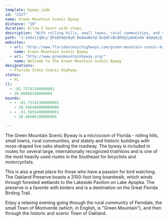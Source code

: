 ```yaml
---
template: byway.jade
id: "2327"
name: Green Mountain Scenic Byway
distance: "10"
duration: Allow 5 hours with stops.
description: "With rolling hills, small towns, rural communities, and stately and historic buildings with moss-draped live oaks shading the roadway, the Green Mountain Scenic Byway is a must for motorcyclists, bicyclists, birders, or Sunday drivers wanting to take a five-hour trip along scenic central Florida."
path: "{~}mDzi{qNLy`@Fe@Vm@vByB`BeAdaBol@`Bs@dCcBLBRS@]pAmExOm`Ab@qAj@_At@y@fEaDx@kAx@aBl@wCvGma@h@{AfAeBxAwAx@a@hA_@tAWz[iCbDDjQfBrCQvFsA|BM`BLhBj@pAx@rUpQjB~@bB^bCPfAEzJeAlAAlYrCbCB|CUdBc@lDuAxByAlBeCjCcHtPuWVmAhAuJLi@bWqt@`@aB\\_CEsMPcCr@qD|CsI`AcEn@cF?}HRy@XWdyAVzBR~HpAhHxApB`A`d@dc@zAr@jEXdBf@hAr@xDvDtD`Ep@xAHjAHfHRhBj@vAtCfDnA~@nA\\jALtAEtAY`NsHdAy@hQ{TnAuBpAaEfGuT`AaBh@o@zl@o^jBcCl@mAxD{KfBkRTeMqA_R@yAVeCf@eBbAsB~F{Hx@}@|CaCdBoBjAiBx@uBNaAAqAmAeD[aB?sCVkC}O_VwGmKmDoGg@_BYeBOyC?sBx@{MWgDUy@{@yB{AmBaBgAwEsBw@u@YoACaPc@gCImDGw\\FaInAyEJ{@M_g@Hc^GoJBqUQ_BiAgDmAcBeA{@gCgAeJeBoCkBkCaDgEiKmDqK{C{GsBiFoCaLkCcLa@}DHS?u@Y}A_@g@YcB}BqV"
websites: 
  - url: "http://www.floridascenichighways.com/green-mountain-scenic-byway/"
    name: Green Mountain Scenic Byway
  - url: "http://www.greenmountainbyway.org/"
    name: Welcome to the Green Mountain Scenic Byway
designations: 
  - Florida State Scenic Highway
states: 
  - FL
ll: 
  - -81.73741100000001
  - 28.66686100000004
bounds: 
  - - -81.73741100000001
    - 28.546400000000006
  - - -81.58564000000001
    - 28.66686100000004

---
```


The Green Mountain Scenic Byway is a microcosm of Florida - rolling hills, small towns, rural communities, and stately and historic buildings with moss-draped live oaks shading the roadway. The byway is included in routes for several large, internationally recognized triathlons and is one of the most heavily used routes in the Southeast for bicyclists and motorcyclists.

This is also a great place for those who have a passion for bird watching. The Oakland Preserve boasts a 3100-foot long boardwalk, which winds through forested wetlands to the Lakeside Pavilion on Lake Apopka. The preserve is a favorite with birders and is a destination on the Great Florida Birding Trail.

Enjoy a relaxing evening going through the rural community of Ferndale, the small Town of Montverde (which, in English, is "Green Mountain"), and then through the historic and scenic Town of Oakland. 